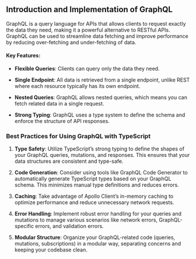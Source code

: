 ## Introduction and Implementation of GraphQL

GraphQL is a query language for APIs that allows clients to request exactly the data they need, making it a powerful alternative to RESTful APIs. GraphQL can be used to streamline data fetching and improve performance by reducing over-fetching and under-fetching of data.

#### Key Features:

- **Flexible Queries**: Clients can query only the data they need.

- **Single Endpoint**: All data is retrieved from a single endpoint, unlike REST where each resource typically has its own endpoint.

- **Nested Queries**: GraphQL allows nested queries, which means you can fetch related data in a single request.

- **Strong Typing**: GraphQL uses a type system to define the schema and enforce the structure of API responses.

### Best Practices for Using GraphQL with TypeScript

1. **Type Safety**: Utilize TypeScript’s strong typing to define the shapes of your GraphQL queries, mutations, and responses. This ensures that your data structures are consistent and type-safe.

2. **Code Generation**: Consider using tools like GraphQL Code Generator to automatically generate TypeScript types based on your GraphQL schema. This minimizes manual type definitions and reduces errors.

3. **Caching**: Take advantage of Apollo Client’s in-memory caching to optimize performance and reduce unnecessary network requests.

4. **Error Handling**: Implement robust error handling for your queries and mutations to manage various scenarios like network errors, GraphQL-specific errors, and validation errors.

5. **Modular Structure**: Organize your GraphQL-related code (queries, mutations, subscriptions) in a modular way, separating concerns and keeping your codebase clean.
